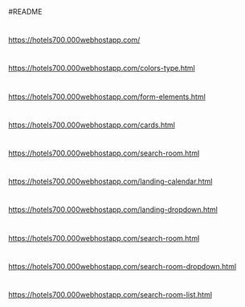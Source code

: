 #README
#
https://hotels700.000webhostapp.com/
#
https://hotels700.000webhostapp.com/colors-type.html
#
https://hotels700.000webhostapp.com/form-elements.html
#
https://hotels700.000webhostapp.com/cards.html
#
https://hotels700.000webhostapp.com/search-room.html
#
https://hotels700.000webhostapp.com/landing-calendar.html
#
https://hotels700.000webhostapp.com/landing-dropdown.html
#
https://hotels700.000webhostapp.com/search-room.html
#
https://hotels700.000webhostapp.com/search-room-dropdown.html
#
https://hotels700.000webhostapp.com/search-room-list.html